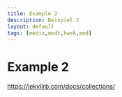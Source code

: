 ```yaml
---
title: Example 2
description: Beispiel 2
layout: default
tags: [media,medt,hwek,med]
---
```



# Example 2

https://jekyllrb.com/docs/collections/